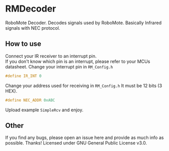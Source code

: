 # RMDecoder
RoboMote Decoder. Decodes signals used by RoboMote. Basically Infrared signals with NEC protocol.

## How to use
Connect your IR receiver to an interrupt pin.  
If you don't know which pin is an interrupt, please refer to your MCUs datasheet.
Change your interrupt pin in `RM_Config.h`
```c
#define IR_INT 0
```

Change your address used for receiving in `RM_Config.h` It must be 12 bits (3 HEX).
```c
#define NEC_ADDR 0xABC
```

Upload example `SimpleRcv` and enjoy.

## Other
If you find any bugs, please open an issue here and provide as much info as possible. Thanks!
Licensed under GNU General Public License v3.0.
